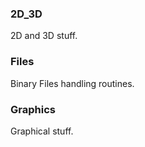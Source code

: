 ### 2D_3D
2D and 3D stuff.

### Files
Binary Files handling routines.

### Graphics
Graphical stuff.
